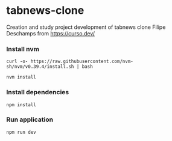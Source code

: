 # tabnews-clone

Creation and study project development of tabnews clone Filipe Deschamps from https://curso.dev/

### Install nvm

`curl -o- https://raw.githubusercontent.com/nvm-sh/nvm/v0.39.4/install.sh | bash`

`nvm install`

### Install dependencies

`npm install`

### Run application

`npm run dev`
